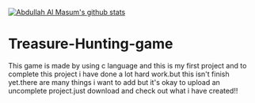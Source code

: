 [![Abdullah Al Masum's github stats](https://github-readme-stats.vercel.app/api?username=masumBhai&show_icons=true&count_private=true&theme=great-gatsby)](https://github.com/MasumBhai)
# Treasure-Hunting-game
This game is made by using c language and this is my first project and to complete this project i have done a lot hard work.but this isn't finish yet.there are many things i want to add but it's okay to upload an uncomplete project.just download and check out what i have created!!
